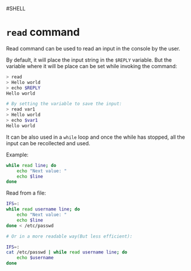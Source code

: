 #SHELL

# `read` command

Read command can be used to read an input in the console by the user. 

By default, it will place the input string in the `$REPLY` variable. But the variable where it will be place can be set while invoking the command: 

```bash
> read 
> Hello world
> echo $REPLY
Hello world

# By setting the variable to save the input: 
> read var1
> Hello world
> echo $var1
Hello world
```


It can be also used in a `while` loop and once the while has stopped, all the input can be recollected and used. 
 
Example: 
```bash
while read line; do
	echo "Next value: "
	echo $line
done
```

Read from a file: 

```bash
IFS=:
while read username line; do
	echo "Next value: "
	echo $line
done < /etc/passwd

# Or in a more readable way(But less efficient): 

IFS=:
cat /etc/passwd | while read username line; do
	echo $username
done
```

